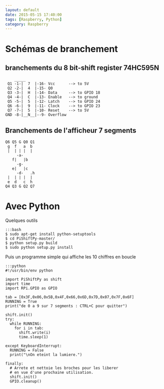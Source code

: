 ```yaml
---
layout: default
date: 2015-05-15 17:40:00
tags: [Raspberry, Python]
category: Raspberry
---
```



# Schémas de branchement

## branchements du 8 bit-shift register 74HC595N
        _____
     Q1 -1-|  7  |-16- Vcc      --> to 5V
     Q2 -2-|  4  |-15- Q0
     Q3 -3-|  H  |-14- Data     --> to GPIO 18
     Q4 -4-|  C  |-13- Enable   --> to ground
     Q5 -5-|  5  |-12- Latch    --> to GPIO 24
     Q6 -6-|  9  |-11- Clock    --> to GPIO 23
     Q7 -7-|  5  |-10- Reset    --> to 5V
    GND -8-|__N__|--9- Overflow


## Branchements de l'afficheur 7 segments

    Q6 Q5 G Q0 Q1
     g  f   a  b
     |  | | |  |
         -a-
       f|   |b
         -g-
       e|   |c
         -d-   .h
     |  | | |  |
     e  d   c  h
    Q4 Q3 G Q2 Q7

# Avec Python

Quelques outils

    :::bash
    $ sudo apt-get install python-setuptools
    $ cd PiShiftPy-master/
    $ python setup.py build
    $ sudo python setup.py install

Puis un programme simple qui affiche les 10 chiffres en boucle
    
    :::python
    #!/usr/bin/env python

    import PiShiftPy as shift
    import time
    import RPi.GPIO as GPIO
    
    tab = [0x3F,0x06,0x5B,0x4F,0x66,0x6D,0x7D,0x07,0x7F,0x6F]
    RUNNING = True
    print("de 0 a 9 sur 7 segments : CTRL+C pour quitter")
    
    shift.init()
    try:
      while RUNNING:
        for i in tab:
          shift.write(i)
          time.sleep(1)
    
    except KeyboardInterrupt:
      RUNNING = False
      print("\nOn eteint la lumiere.")
    
    finally:
      # Arrete et nettoie les broches pour les liberer
      # en vue d'une prochaine utilisation.
      shift.init()
      GPIO.cleanup()

